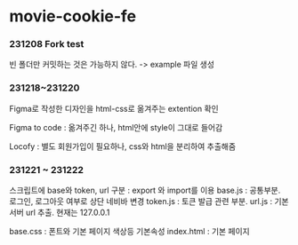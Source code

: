 # movie-cookie-fe

### 231208 Fork test

빈 폴더만 커밋하는 것은 가능하지 않다. -> example 파일 생성

### 231218~231220
Figma로 작성한 디자인을 html-css로 옮겨주는 extention 확인

Figma to code : 옮겨주긴 하나, html안에 style이 그대로 들어감

Locofy : 별도 회원가입이 필요하나, css와 html을 분리하여 추출해줌

### 231221 ~ 231222

스크립트에 base와 token, url 구분 : export 와 import를 이용
base.js : 공통부분. 로그인, 로그아웃 여부로 상단 네비바 변경
token.js : 토큰 발급 관련 부분.
url.js : 기본 서버 url 추출. 현재는 127.0.0.1

base.css : 폰트와 기본 페이지 색상등 기본속성
index.html : 기본 페이지
